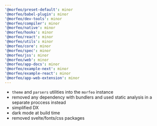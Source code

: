 ```yaml
---
'@morfeo/preset-default': minor
'@morfeo/babel-plugin': minor
'@morfeo/dev-tools': minor
'@morfeo/compiler': minor
'@morfeo/native': minor
'@morfeo/hooks': minor
'@morfeo/react': minor
'@morfeo/utils': minor
'@morfeo/core': minor
'@morfeo/spec': minor
'@morfeo/jss': minor
'@morfeo/web': minor
'@morfeo/app-docs': minor
'@morfeo/example-next': minor
'@morfeo/example-react': minor
'@morfeo/app-web-extension': minor
---
```


- `theme` and `parsers` utilities into the `morfeo` instance
- removed any dependency with bundlers and used static analysis in a separate proccess instead
- simplified DX
- dark mode at build time
- removed svelte/fonts/css packages
